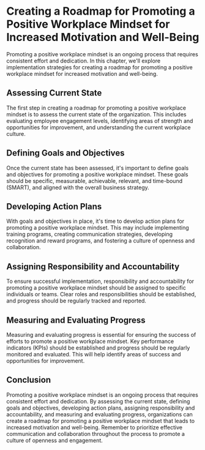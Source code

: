 Creating a Roadmap for Promoting a Positive Workplace Mindset for Increased Motivation and Well-Being
===============================================================================================================================================================

Promoting a positive workplace mindset is an ongoing process that requires consistent effort and dedication. In this chapter, we'll explore implementation strategies for creating a roadmap for promoting a positive workplace mindset for increased motivation and well-being.

Assessing Current State
-----------------------

The first step in creating a roadmap for promoting a positive workplace mindset is to assess the current state of the organization. This includes evaluating employee engagement levels, identifying areas of strength and opportunities for improvement, and understanding the current workplace culture.

Defining Goals and Objectives
-----------------------------

Once the current state has been assessed, it's important to define goals and objectives for promoting a positive workplace mindset. These goals should be specific, measurable, achievable, relevant, and time-bound (SMART), and aligned with the overall business strategy.

Developing Action Plans
-----------------------

With goals and objectives in place, it's time to develop action plans for promoting a positive workplace mindset. This may include implementing training programs, creating communication strategies, developing recognition and reward programs, and fostering a culture of openness and collaboration.

Assigning Responsibility and Accountability
-------------------------------------------

To ensure successful implementation, responsibility and accountability for promoting a positive workplace mindset should be assigned to specific individuals or teams. Clear roles and responsibilities should be established, and progress should be regularly tracked and reported.

Measuring and Evaluating Progress
---------------------------------

Measuring and evaluating progress is essential for ensuring the success of efforts to promote a positive workplace mindset. Key performance indicators (KPIs) should be established and progress should be regularly monitored and evaluated. This will help identify areas of success and opportunities for improvement.

Conclusion
----------

Promoting a positive workplace mindset is an ongoing process that requires consistent effort and dedication. By assessing the current state, defining goals and objectives, developing action plans, assigning responsibility and accountability, and measuring and evaluating progress, organizations can create a roadmap for promoting a positive workplace mindset that leads to increased motivation and well-being. Remember to prioritize effective communication and collaboration throughout the process to promote a culture of openness and engagement.
